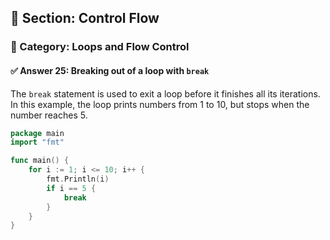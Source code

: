 ## 📘 Section: Control Flow  
### 🔹 Category: Loops and Flow Control  
#### ✅ Answer 25: Breaking out of a loop with `break`

The `break` statement is used to exit a loop before it finishes all its iterations. In this example, the loop prints numbers from 1 to 10, but stops when the number reaches 5.

```go
package main
import "fmt"

func main() {
    for i := 1; i <= 10; i++ {
        fmt.Println(i)
        if i == 5 {
            break
        }
    }
}
```

